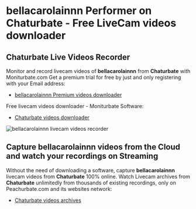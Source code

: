 # bellacarolainnn Performer on Chaturbate - Free LiveCam videos downloader

## Chaturbate Live Videos Recorder

Monitor and record livecam videos of **bellacarolainnn** from **Chaturbate** with Moniturbate.com
Get a premium trial for free by just and only registering with your Email address:
* [bellacarolainnn Premium videos downloader](https://moniturbate.com/request-demo-licence-key.html)

Free livecam videos downloader - Moniturbate Software:
* [Chaturbate videos downloader](https://moniturbate.com/moniturbate-download-software.html)

![bellacarolainnn livecam videos recorder](https://peachurnet.com/templates/moniturbate-software.png)


## Capture bellacarolainnn videos from the Cloud and watch your recordings on Streaming

Without the need of downloading a software, capture **bellacarolainnn** livecam videos from **Chaturbate** 100% online.
Watch Livecam archives from **Chaturbate** unlimitedly from thousands of existing recordings, only on Peachurbate.com and its websites network:
* [Chaturbate videos archives](https://peachurnet.com/)